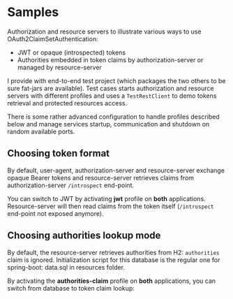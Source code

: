 # Samples
Authorization and resource servers to illustrate various ways to use OAuth2ClaimSetAuthentication:
 * JWT or opaque (introspected) tokens
 * Authorities embedded in token claims by authorization-server or managed by resource-server
 
I provide with end-to-end test project (which packages the two others to be sure fat-jars are available).
Test cases starts authorization and resource servers with different profiles and uses a `TestRestClient` to demo tokens retrieval and protected resources access.

There is some rather advanced configuration to handle profiles described below and manage services startup, communication and shutdown on random available ports.
 
## Choosing token format
By default, user-agent, authorization-server and resource-server exchange opaque Bearer tokens
and resource-server retrieves claims from authorization-server `/introspect` end-point.

You can switch to JWT by activating **jwt** profile on **both** applications.
Resource-server will then read claims from the token itself (`/introspect` end-point not exposed anymore).

## Choosing authorities lookup mode
By default, the resource-server retrieves authorities from H2: `authorities` claim is ignored.
Initialization script for this database is the regular one for spring-boot: data.sql in resources folder.

By activating the **authorities-claim** profile on **both** applications, you can switch from database to token claim lookup: 
* authorization-server adds an `authorities` claim containing user granted authorities names
* resource server then retrieves authorities from this claim instead of searching for it by "subject" in a H2 database.

## Configured data:
You might open authorization-server and resource-server configuration files to confirm values below.

Authorization-server listening on port `8080`.

Token end-point is `https://localhost:8080/oauth/token`.

Three authorization-server clients:
 * `user-agent` / `secret`: to get access and refresh tokens with `showcase` scope using `password` grant flow (see below for users credentials)
   using your favorite user-agent (Postman, web-browser, ...)
 * `showcase-resource-server` / `secret`: to query claims with `showcase` scope at `/introspect` end-point. Resource-server uses it.
   You can use it too to reproduce introspection query (with Postman for instance)
 * `actuator` / `secret`: to check application status and trigger shutdown

Three users:
 * `user` / `password`: has `"showcase:ROLE_USER"` on authorization-server and `"ROLE_USER"` in resource-server H2 database
 * `admin` / `password`: has `["showcase:ROLE_USER", "showcase:AUTHORIZED_PERSONEL"]` on authorization-server and `["ROLE_USER", "ROLE_ADMIN"]` in H2
 * `jpa` / ` password`: no authority on authorization-server and `["ROLE_USER", "AUTHORIZED_PERSONEL"]` in H2

Resource-server listening on port `8090`.

Three resource end-points
 * `https://localhost:8090/greeting` accessible to any authenticated user (valid bearer token in authorization header), displays token subject
 * `https://localhost:8090/restricted/greeting` accessible only to users granted with `showcase:AUTHORIZED_PERSONEL` authority
 * `https://localhost:8090/claims` accessible to any authenticated user, displays token claims 
   (depending on the profile, either embedded in JWT or from introspection end-point)
 
So, depending on **authorities-claim** profile being active or not on resource-server, you will access `https://localhost:8090/restricted/greeting`
with either `admin` or `jpa` user only (`AUTHORIZED_PERSONEL` is required).
   